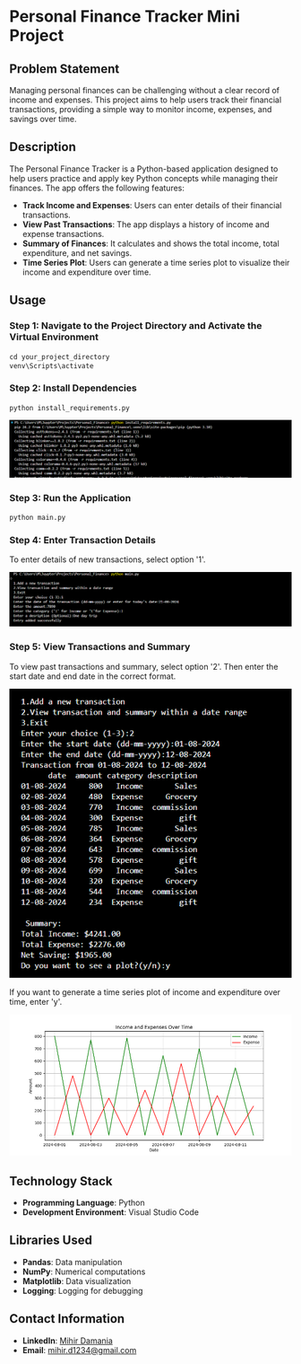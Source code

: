 <h1>Personal Finance Tracker Mini Project</h1>
<h2>Problem Statement</h2>
<p>Managing personal finances can be challenging without a clear record of income and expenses. This project aims to help users track their financial transactions, providing a simple way to monitor income, expenses, and savings over time.</p>

<h2>Description</h2>
<p>The Personal Finance Tracker is a Python-based application designed to help users practice and apply key Python concepts while managing their finances. The app offers the following features:</p>
<ul>
    <li><strong>Track Income and Expenses</strong>: Users can enter details of their financial transactions.</li>
    <li><strong>View Past Transactions</strong>: The app displays a history of income and expense transactions.</li>
    <li><strong>Summary of Finances</strong>: It calculates and shows the total income, total expenditure, and net savings.</li>
    <li><strong>Time Series Plot</strong>: Users can generate a time series plot to visualize their income and expenditure over time.</li>
</ul>

## Usage
### Step 1: Navigate to the Project Directory and Activate the Virtual Environment
<pre><code>cd your_project_directory
venv\Scripts\activate</code></pre>

### Step 2: Install Dependencies
<pre><code>python install_requirements.py</code></pre>
![Output1](https://github.com/23MD/Personal-Finance-Tracker/blob/6971a1811079c226f735321fa6e2082a2a6a3239/images/output1.PNG)

### Step 3: Run the Application
<pre><code>python main.py</code></pre>

### Step 4: Enter Transaction Details
<p>To enter details of new transactions, select option '1'.</p>

![Output2](https://github.com/23MD/Personal-Finance-Tracker/blob/6971a1811079c226f735321fa6e2082a2a6a3239/images/output2.PNG)

### Step 5: View Transactions and Summary
<p>To view past transactions and summary, select option '2'. Then enter the start date and end date in the correct format.</p>

![Output3](https://github.com/23MD/Personal-Finance-Tracker/blob/6971a1811079c226f735321fa6e2082a2a6a3239/images/output3.PNG)

<p>If you want to generate a time series plot of income and expenditure over time, enter 'y'.</p>

![Timeseries Plot](https://github.com/23MD/Personal-Finance-Tracker/blob/6971a1811079c226f735321fa6e2082a2a6a3239/images/Timeserieschart.png)

<h2>Technology Stack</h2>
<ul>
    <li><strong>Programming Language</strong>: Python</li>
    <li><strong>Development Environment</strong>: Visual Studio Code</li>
</ul>

<h2>Libraries Used</h2>
<ul>
    <li><strong>Pandas</strong>: Data manipulation</li>
    <li><strong>NumPy</strong>: Numerical computations</li>
    <li><strong>Matplotlib</strong>: Data visualization</li>
    <li><strong>Logging</strong>: Logging for debugging</li>
</ul>

## Contact Information
- **LinkedIn**: [Mihir Damania](https://www.linkedin.com/in/mihirdamania/)
- **Email**: [mihir.d1234@gmail.com](mailto:mihir.d1234@gmail.com)
